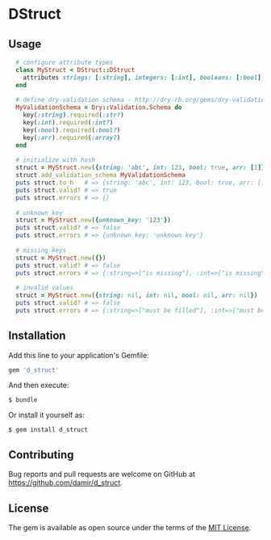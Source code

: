 # DStruct

## Usage

```ruby
  # configure attribute types
  class MyStruct < DStruct::DStruct
    attributes strings: [:string], integers: [:int], booleans: [:bool], arrays: [:arr]
  end
  
  # define dry-validation schema - http://dry-rb.org/gems/dry-validation/
  MyValidationSchema = Dry::Validation.Schema do
    key(:string).required(:str?)
    key(:int).required(:int?)
    key(:bool).required(:bool?)
    key(:arr).required(:array?)
  end
  
  # initialize with hash
  struct = MyStruct.new({string: 'abc', int: 123, bool: true, arr: [1]})
  struct.add_validation_schema MyValidationSchema
  puts struct.to_h   # => {string: 'abc', int: 123, bool: true, arr: [1]}
  puts struct.valid? # => true
  puts struct.errors # => {}
  
  # unknown key
  struct = MyStruct.new({unknown_key: '123'})
  puts struct.valid? # => false
  puts struct.errors # => {unknown_key: 'unknown key'}
  
  # missing keys
  struct = MyStruct.new({})
  puts struct.valid? # => false
  puts struct.errors # => {:string=>["is missing"], :int=>["is missing"], :bool=>["is missing"], :arr=>["is missing"]}
  
  # invalid values
  struct = MyStruct.new({string: nil, int: nil, bool: nil, arr: nil})
  puts struct.valid? # => false
  puts struct.errors # => {:string=>["must be filled"], :int=>["must be filled"], :bool=>["must be filled"], :arr=>["must be filled"]}
```

## Installation

Add this line to your application's Gemfile:

```ruby
gem 'd_struct'
```

And then execute:

    $ bundle

Or install it yourself as:

    $ gem install d_struct

## Contributing

Bug reports and pull requests are welcome on GitHub at https://github.com/damir/d_struct.


## License

The gem is available as open source under the terms of the [MIT License](http://opensource.org/licenses/MIT).

